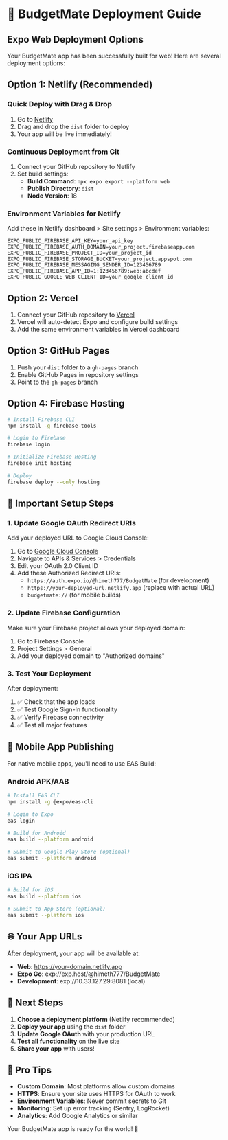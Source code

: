 # 🚀 BudgetMate Deployment Guide

## Expo Web Deployment Options

Your BudgetMate app has been successfully built for web! Here are several deployment options:

## Option 1: Netlify (Recommended)

### Quick Deploy with Drag & Drop
1. Go to [Netlify](https://netlify.com)
2. Drag and drop the `dist` folder to deploy
3. Your app will be live immediately!

### Continuous Deployment from Git
1. Connect your GitHub repository to Netlify
2. Set build settings:
   - **Build Command**: `npx expo export --platform web`
   - **Publish Directory**: `dist`
   - **Node Version**: 18

### Environment Variables for Netlify
Add these in Netlify dashboard > Site settings > Environment variables:
```
EXPO_PUBLIC_FIREBASE_API_KEY=your_api_key
EXPO_PUBLIC_FIREBASE_AUTH_DOMAIN=your_project.firebaseapp.com
EXPO_PUBLIC_FIREBASE_PROJECT_ID=your_project_id
EXPO_PUBLIC_FIREBASE_STORAGE_BUCKET=your_project.appspot.com
EXPO_PUBLIC_FIREBASE_MESSAGING_SENDER_ID=123456789
EXPO_PUBLIC_FIREBASE_APP_ID=1:123456789:web:abcdef
EXPO_PUBLIC_GOOGLE_WEB_CLIENT_ID=your_google_client_id
```

## Option 2: Vercel

1. Connect your GitHub repository to [Vercel](https://vercel.com)
2. Vercel will auto-detect Expo and configure build settings
3. Add the same environment variables in Vercel dashboard

## Option 3: GitHub Pages

1. Push your `dist` folder to a `gh-pages` branch
2. Enable GitHub Pages in repository settings
3. Point to the `gh-pages` branch

## Option 4: Firebase Hosting

```bash
# Install Firebase CLI
npm install -g firebase-tools

# Login to Firebase
firebase login

# Initialize Firebase Hosting
firebase init hosting

# Deploy
firebase deploy --only hosting
```

## 🔧 Important Setup Steps

### 1. Update Google OAuth Redirect URIs

Add your deployed URL to Google Cloud Console:
1. Go to [Google Cloud Console](https://console.cloud.google.com/)
2. Navigate to APIs & Services > Credentials
3. Edit your OAuth 2.0 Client ID
4. Add these Authorized Redirect URIs:
   - `https://auth.expo.io/@himeth777/BudgetMate` (for development)
   - `https://your-deployed-url.netlify.app` (replace with actual URL)
   - `budgetmate://` (for mobile builds)

### 2. Update Firebase Configuration

Make sure your Firebase project allows your deployed domain:
1. Go to Firebase Console
2. Project Settings > General
3. Add your deployed domain to "Authorized domains"

### 3. Test Your Deployment

After deployment:
1. ✅ Check that the app loads
2. ✅ Test Google Sign-In functionality
3. ✅ Verify Firebase connectivity
4. ✅ Test all major features

## 📱 Mobile App Publishing

For native mobile apps, you'll need to use EAS Build:

### Android APK/AAB
```bash
# Install EAS CLI
npm install -g @expo/eas-cli

# Login to Expo
eas login

# Build for Android
eas build --platform android

# Submit to Google Play Store (optional)
eas submit --platform android
```

### iOS IPA
```bash
# Build for iOS
eas build --platform ios

# Submit to App Store (optional)
eas submit --platform ios
```

## 🌐 Your App URLs

After deployment, your app will be available at:
- **Web**: https://your-domain.netlify.app
- **Expo Go**: exp://exp.host/@himeth777/BudgetMate
- **Development**: exp://10.33.127.29:8081 (local)

## 🔗 Next Steps

1. **Choose a deployment platform** (Netlify recommended)
2. **Deploy your app** using the `dist` folder
3. **Update Google OAuth** with your production URL
4. **Test all functionality** on the live site
5. **Share your app** with users!

## 🎯 Pro Tips

- **Custom Domain**: Most platforms allow custom domains
- **HTTPS**: Ensure your site uses HTTPS for OAuth to work
- **Environment Variables**: Never commit secrets to Git
- **Monitoring**: Set up error tracking (Sentry, LogRocket)
- **Analytics**: Add Google Analytics or similar

Your BudgetMate app is ready for the world! 🎉
